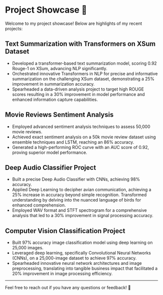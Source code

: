 # Project Showcase 🚀

Welcome to my project showcase! Below are highlights of my recent projects:

## Text Summarization with Transformers on XSum Dataset

- Developed a transformer-based text summarization model, scoring 0.92 Rouge-1 on XSum, advancing NLP significantly.
- Orchestrated innovative Transformers in NLP for precise and informative summarization on the challenging XSum dataset, demonstrating a 25% improvement in summarization accuracy.
- Spearheaded a data-driven analysis project to target high ROUGE scores resulting in a 30% improvement in model performance and enhanced information capture capabilities.

## Movie Reviews Sentiment Analysis

- Employed advanced sentiment analysis techniques to assess 50,000 movie reviews.
- Achieved exact sentiment analysis on a 50k movie review dataset using ensemble techniques and LSTM, reaching an 86% accuracy.
- Generated a high-performing ROC curve with an AUC score of 0.92, proving superior model performance.

## Deep Audio Classifier Project

- Built a precise Deep Audio Classifier with CNNs, achieving 98% accuracy.
- Applied Deep Learning to decipher avian communication, achieving a 25% increase in accuracy beyond simple recognition. Transformed understanding by delving into the nuanced language of birds for enhanced comprehension.
- Employed WAV format and STFT spectrogram for a comprehensive analysis that led to a 30% improvement in signal processing accuracy.

## Computer Vision Classification Project

- Built 97% accuracy image classification model using deep learning on 25,000 images.
- Leveraged deep learning, specifically Convolutional Neural Networks (CNNs), on a 25,000-image dataset to achieve 97% accuracy.
- Spearheaded innovative neural network architectures and image preprocessing, translating into tangible business impact that facilitated a 20% improvement in image processing efficiency.

---------------------------------------------------------------------------------------------------------------------------------------------------------------------------------------------------------------------

Feel free to reach out if you have any questions or feedback! 📧
